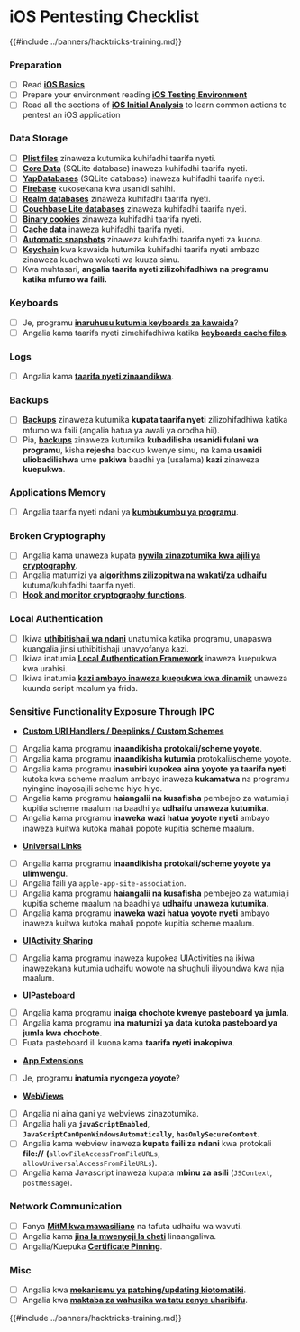 # iOS Pentesting Checklist

{{#include ../banners/hacktricks-training.md}}

### Preparation

- [ ] Read [**iOS Basics**](ios-pentesting/ios-basics.md)
- [ ] Prepare your environment reading [**iOS Testing Environment**](ios-pentesting/ios-testing-environment.md)
- [ ] Read all the sections of [**iOS Initial Analysis**](ios-pentesting/#initial-analysis) to learn common actions to pentest an iOS application

### Data Storage

- [ ] [**Plist files**](ios-pentesting/#plist) zinaweza kutumika kuhifadhi taarifa nyeti.
- [ ] [**Core Data**](ios-pentesting/#core-data) (SQLite database) inaweza kuhifadhi taarifa nyeti.
- [ ] [**YapDatabases**](ios-pentesting/#yapdatabase) (SQLite database) inaweza kuhifadhi taarifa nyeti.
- [ ] [**Firebase**](ios-pentesting/#firebase-real-time-databases) kukosekana kwa usanidi sahihi.
- [ ] [**Realm databases**](ios-pentesting/#realm-databases) zinaweza kuhifadhi taarifa nyeti.
- [ ] [**Couchbase Lite databases**](ios-pentesting/#couchbase-lite-databases) zinaweza kuhifadhi taarifa nyeti.
- [ ] [**Binary cookies**](ios-pentesting/#cookies) zinaweza kuhifadhi taarifa nyeti.
- [ ] [**Cache data**](ios-pentesting/#cache) inaweza kuhifadhi taarifa nyeti.
- [ ] [**Automatic snapshots**](ios-pentesting/#snapshots) zinaweza kuhifadhi taarifa nyeti za kuona.
- [ ] [**Keychain**](ios-pentesting/#keychain) kwa kawaida hutumika kuhifadhi taarifa nyeti ambazo zinaweza kuachwa wakati wa kuuza simu.
- [ ] Kwa muhtasari, **angalia taarifa nyeti zilizohifadhiwa na programu katika mfumo wa faili.**

### Keyboards

- [ ] Je, programu [**inaruhusu kutumia keyboards za kawaida**](ios-pentesting/#custom-keyboards-keyboard-cache)?
- [ ] Angalia kama taarifa nyeti zimehifadhiwa katika [**keyboards cache files**](ios-pentesting/#custom-keyboards-keyboard-cache).

### **Logs**

- [ ] Angalia kama [**taarifa nyeti zinaandikwa**](ios-pentesting/#logs).

### Backups

- [ ] [**Backups**](ios-pentesting/#backups) zinaweza kutumika **kupata taarifa nyeti** zilizohifadhiwa katika mfumo wa faili (angalia hatua ya awali ya orodha hii).
- [ ] Pia, [**backups**](ios-pentesting/#backups) zinaweza kutumika **kubadilisha usanidi fulani wa programu**, kisha **rejesha** backup kwenye simu, na kama **usanidi uliobadilishwa** ume **pakiwa** baadhi ya (usalama) **kazi** zinaweza **kuepukwa**.

### **Applications Memory**

- [ ] Angalia taarifa nyeti ndani ya [**kumbukumbu ya programu**](ios-pentesting/#testing-memory-for-sensitive-data).

### **Broken Cryptography**

- [ ] Angalia kama unaweza kupata [**nywila zinazotumika kwa ajili ya cryptography**](ios-pentesting/#broken-cryptography).
- [ ] Angalia matumizi ya [**algorithms zilizopitwa na wakati/za udhaifu**](ios-pentesting/#broken-cryptography) kutuma/kuhifadhi taarifa nyeti.
- [ ] [**Hook and monitor cryptography functions**](ios-pentesting/#broken-cryptography).

### **Local Authentication**

- [ ] Ikiwa [**uthibitishaji wa ndani**](ios-pentesting/#local-authentication) unatumika katika programu, unapaswa kuangalia jinsi uthibitishaji unavyofanya kazi.
- [ ] Ikiwa inatumia [**Local Authentication Framework**](ios-pentesting/#local-authentication-framework) inaweza kuepukwa kwa urahisi.
- [ ] Ikiwa inatumia [**kazi ambayo inaweza kuepukwa kwa dinamik**](ios-pentesting/#local-authentication-using-keychain) unaweza kuunda script maalum ya frida.

### Sensitive Functionality Exposure Through IPC

- [**Custom URI Handlers / Deeplinks / Custom Schemes**](ios-pentesting/#custom-uri-handlers-deeplinks-custom-schemes)
- [ ] Angalia kama programu **inaandikisha protokali/scheme yoyote**.
- [ ] Angalia kama programu **inaandikisha kutumia** protokali/scheme yoyote.
- [ ] Angalia kama programu **inasubiri kupokea aina yoyote ya taarifa nyeti** kutoka kwa scheme maalum ambayo inaweza **kukamatwa** na programu nyingine inayosajili scheme hiyo hiyo.
- [ ] Angalia kama programu **haiangalii na kusafisha** pembejeo za watumiaji kupitia scheme maalum na baadhi ya **udhaifu unaweza kutumika**.
- [ ] Angalia kama programu **inaweka wazi hatua yoyote nyeti** ambayo inaweza kuitwa kutoka mahali popote kupitia scheme maalum.
- [**Universal Links**](ios-pentesting/#universal-links)
- [ ] Angalia kama programu **inaandikisha protokali/scheme yoyote ya ulimwengu**.
- [ ] Angalia faili ya `apple-app-site-association`.
- [ ] Angalia kama programu **haiangalii na kusafisha** pembejeo za watumiaji kupitia scheme maalum na baadhi ya **udhaifu unaweza kutumika**.
- [ ] Angalia kama programu **inaweka wazi hatua yoyote nyeti** ambayo inaweza kuitwa kutoka mahali popote kupitia scheme maalum.
- [**UIActivity Sharing**](ios-pentesting/ios-uiactivity-sharing.md)
- [ ] Angalia kama programu inaweza kupokea UIActivities na ikiwa inawezekana kutumia udhaifu wowote na shughuli iliyoundwa kwa njia maalum.
- [**UIPasteboard**](ios-pentesting/ios-uipasteboard.md)
- [ ] Angalia kama programu **inaiga chochote kwenye pasteboard ya jumla**.
- [ ] Angalia kama programu **ina matumizi ya data kutoka pasteboard ya jumla kwa chochote**.
- [ ] Fuata pasteboard ili kuona kama **taarifa nyeti inakopiwa**.
- [**App Extensions**](ios-pentesting/ios-app-extensions.md)
- [ ] Je, programu **inatumia nyongeza yoyote**?
- [**WebViews**](ios-pentesting/ios-webviews.md)
- [ ] Angalia ni aina gani ya webviews zinazotumika.
- [ ] Angalia hali ya **`javaScriptEnabled`**, **`JavaScriptCanOpenWindowsAutomatically`**, **`hasOnlySecureContent`**.
- [ ] Angalia kama webview inaweza **kupata faili za ndani** kwa protokali **file://** **(**`allowFileAccessFromFileURLs`, `allowUniversalAccessFromFileURLs`).
- [ ] Angalia kama Javascript inaweza kupata **mbinu za asili** (`JSContext`, `postMessage`).

### Network Communication

- [ ] Fanya [**MitM kwa mawasiliano**](ios-pentesting/#network-communication) na tafuta udhaifu wa wavuti.
- [ ] Angalia kama [**jina la mwenyeji la cheti**](ios-pentesting/#hostname-check) linaangaliwa.
- [ ] Angalia/Kuepuka [**Certificate Pinning**](ios-pentesting/#certificate-pinning).

### **Misc**

- [ ] Angalia kwa [**mekanismu ya patching/updating kiotomatiki**](ios-pentesting/#hot-patching-enforced-updateing).
- [ ] Angalia kwa [**maktaba za wahusika wa tatu zenye uharibifu**](ios-pentesting/#third-parties).

{{#include ../banners/hacktricks-training.md}}
